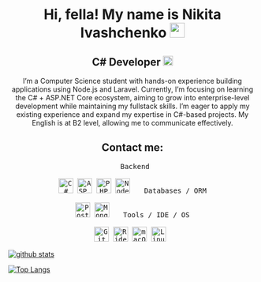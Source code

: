 <h1 align="center">Hi, fella! My name is Nikita Ivashchenko <img src="https://i.pinimg.com/736x/7c/3b/c0/7c3bc081f39951d734d76c50c628237e.jpg" width="30" height="30" /></h1>


<h2 align="center"> C# Developer&nbsp;<img src="https://sanishtech.com/i/bL4UATIDPYH.png" width="20" /> </h2>

<p align="center">
I’m a Computer Science student with hands-on experience building applications using Node.js and Laravel. 
Currently, I’m focusing on learning the C# + ASP.NET Core ecosystem, aiming to grow into enterprise-level 
development while maintaining my fullstack skills. I’m eager to apply my existing experience and expand my 
expertise in C#-based projects. My English is at B2 level, allowing me to communicate effectively.
</p>

<div align="center">
  <h2 align="center">Contact me:</h2>

  <kbd style="padding:10px;">
    <kbd>Backend</kbd>
    <br><br>
    <img width="30px" src="https://cdn.jsdelivr.net/gh/devicons/devicon/icons/csharp/csharp-original.svg" alt="C#" />
    <img width="30px" src="https://www.smartsight.in/wp-content/uploads/2019/10/1200px-.NET_Core_Logo.svg_-300x300.png" alt="ASP.NET Core" />
    <img width="30px" src="https://cdn.jsdelivr.net/gh/devicons/devicon/icons/php/php-original.svg" alt="PHP" />
    <img width="30px" src="https://cdn.jsdelivr.net/gh/devicons/devicon/icons/nodejs/nodejs-original.svg" alt="Node.js" />
  </kbd>

  <kbd style="padding:10px;">
    <kbd>Databases / ORM</kbd>
    <br><br>
    <img width="30px" src="https://cdn.jsdelivr.net/gh/devicons/devicon/icons/postgresql/postgresql-original.svg" alt="PostgreSQL" />
    <img width="30px" src="https://cdn.jsdelivr.net/gh/devicons/devicon/icons/mongodb/mongodb-original.svg" alt="MongoDB" />
  </kbd>

  <kbd style="padding:10px;">
    <kbd>Tools / IDE / OS</kbd>
    <br><br>
    <img width="30px" src="https://cdn.jsdelivr.net/gh/devicons/devicon/icons/git/git-original.svg" alt="Git" />
    <img width="30px" src="https://cdn.jsdelivr.net/gh/devicons/devicon/icons/rider/rider-original.svg" alt="Rider" />
    <img width="30px" src="https://cdn.jsdelivr.net/gh/devicons/devicon/icons/apple/apple-original.svg" alt="macOS" />
    <img width="30px" src="https://cdn.jsdelivr.net/gh/devicons/devicon/icons/linux/linux-original.svg" alt="Linux" />
  </kbd>
</div>


[![github stats](https://github-readme-stats.vercel.app/api?bg_color=0000&text_color=888&hide_border=true&username=f0rd0101&hide=contribs,issues&show_icons=true&count_private=true&rank_icon=github)](https://github.com/f0rd0101)

[![Top Langs](https://github-readme-stats.vercel.app/api/top-langs/?bg_color=0000&text_color=888&hide_border=true&username=f0rd0101&layout=compact&hide_progress=true)](https://github.com/f0rd0101)
